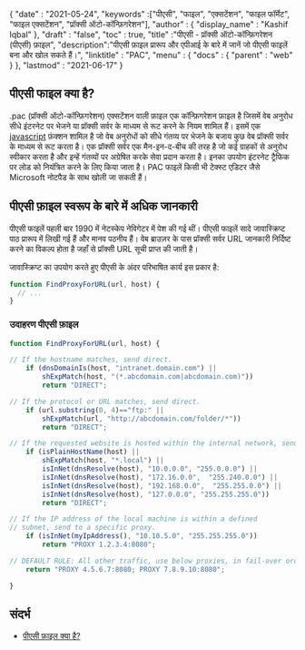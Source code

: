 {
  "date" : "2021-05-24",
  "keywords" :["पीएसी", "फाइल", "एक्सटेंशन", "फाइल फॉर्मेट", "फाइल एक्सटेंशन", "प्रॉक्सी ऑटो-कॉन्फ़िगरेशन"],
  "author" : {
    "display_name" : "Kashif Iqbal"
},
  "draft" : "false",
  "toc" : true,
  "title" :"पीएसी - प्रॉक्सी ऑटो-कॉन्फ़िगरेशन (पीएसी) फ़ाइल",
  "description":"पीएसी फ़ाइल प्रारूप और एपीआई के बारे में जानें जो पीएसी फाइलें बना और खोल सकते हैं।",
  "linktitle" : "PAC",
  "menu" : {
    "docs" : {
      "parent" : "web"
}
},
  "lastmod" : "2021-06-17"
}

## पीएसी फाइल क्या है?

.pac (प्रॉक्सी ऑटो-कॉन्फ़िगरेशन) एक्सटेंशन वाली फ़ाइल एक कॉन्फ़िगरेशन फ़ाइल है जिसमें वेब अनुरोध सीधे इंटरनेट पर भेजने या प्रॉक्सी सर्वर के माध्यम से रूट करने के नियम शामिल हैं। इसमें एक [javascript](/hi/web/js/) फ़ंक्शन शामिल है जो वेब अनुरोधों को सीधे गंतव्य पर भेजने के बजाय कुछ वेब प्रॉक्सी सर्वर के माध्यम से रूट करता है। एक प्रॉक्सी सर्वर एक मैन-इन-द-बीच की तरह है जो कई ग्राहकों से अनुरोध स्वीकार करता है और इन्हें गंतव्यों पर अग्रेषित करके सेवा प्रदान करता है। इनका उपयोग इंटरनेट ट्रैफिक पर लोड को नियंत्रित करने के लिए किया जाता है। PAC फाइलें किसी भी टेक्स्ट एडिटर जैसे Microsoft नोटपैड के साथ खोली जा सकती हैं।

## पीएसी फ़ाइल स्वरूप के बारे में अधिक जानकारी

पीएसी फाइलें पहली बार 1990 में नेटस्केप नेविगेटर में पेश की गई थीं। पीएसी फाइलें सादे जावास्क्रिप्ट पाठ प्रारूप में लिखी गई हैं और मानव पठनीय हैं। वेब ब्राउज़र के पास प्रॉक्सी सर्वर URL जानकारी निर्दिष्ट करने का विकल्प होता है जहाँ से प्रॉक्सी URL सूची प्राप्त की जाती है।

जावास्क्रिप्ट का उपयोग करते हुए पीएसी के अंदर परिभाषित कार्य इस प्रकार है:

```JavaScript
function FindProxyForURL(url, host) {
  // ...
}
```

### उदाहरण पीएसी फ़ाइल

```JavaScript
function FindProxyForURL(url, host) {

// If the hostname matches, send direct.
	if (dnsDomainIs(host, "intranet.domain.com") ||
		shExpMatch(host, "(*.abcdomain.com|abcdomain.com)"))
		return "DIRECT";

// If the protocol or URL matches, send direct.
	if (url.substring(0, 4)=="ftp:" ||
		shExpMatch(url, "http://abcdomain.com/folder/*"))
		return "DIRECT";

// If the requested website is hosted within the internal network, send direct.
	if (isPlainHostName(host) ||
		shExpMatch(host, "*.local") ||
		isInNet(dnsResolve(host), "10.0.0.0", "255.0.0.0") ||
		isInNet(dnsResolve(host), "172.16.0.0",  "255.240.0.0") ||
		isInNet(dnsResolve(host), "192.168.0.0",  "255.255.0.0") ||
		isInNet(dnsResolve(host), "127.0.0.0", "255.255.255.0"))
		return "DIRECT";

// If the IP address of the local machine is within a defined
// subnet, send to a specific proxy.
	if (isInNet(myIpAddress(), "10.10.5.0", "255.255.255.0"))
		return "PROXY 1.2.3.4:8080";

// DEFAULT RULE: All other traffic, use below proxies, in fail-over order.
	return "PROXY 4.5.6.7:8080; PROXY 7.8.9.10:8080";

}
```
## संदर्भ

* [पीएसी फ़ाइल क्या है?](https://findproxyforurl.com/)

